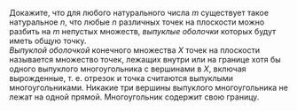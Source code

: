 Докажите, что для любого натурального числа $m$ существует такое натуральное $n$, что любые $n$ различных точек на плоскости можно разбить на $m$ непустых множеств, <i>выпуклые оболочки</i> которых будут иметь общую точку.
<br>
<i>Выпуклой оболочкой</i> конечного множества $X$ точек на плоскости называется множество точек, лежащих внутри или на границе хотя бы одного выпуклого многоугольника с вершинами в $X$, включая вырожденные, т. е. отрезок и точка считаются выпуклыми многоугольниками. Никакие три вершины выпуклого многоугольника не лежат на одной прямой. Многоугольник содержит свою границу.